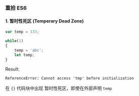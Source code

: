 ### 重拾 ES6

#### 1. 暂时性死区 (Temperary Dead Zone)

```javascript
var temp = 133;

while(1)
{
    temp = 'abc';
    let temp;
}
```



Result:

```
ReferenceError: Cannot access 'tmp' before initialization
```

在 `{}` 代码块中出现 暂时性死区，即使在外部声明 `temp`



